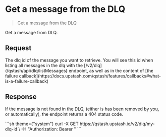 # Get a message from the DLQ

> Get a message from the DLQ

Get a message from DLQ.

## Request

<ParamField path="dlqId" type="string">
  The dlq id of the message you want to retrieve. You will see this id when
  listing all messages in the dlq with the [/v2/dlq](/qstash/api/dlq/listMessages) endpoint,
  as well as in the content of [the failure callback](https://docs.upstash.com/qstash/features/callbacks#what-is-a-failure-callback)
</ParamField>

## Response

If the message is not found in the DLQ, (either is has been removed by you, or automatically), the endpoint returns a 404 status code.

<Snippet file="qstash-dlq-message-type.mdx" />

<RequestExample>
  ```sh  theme={"system"}
  curl -X GET https://qstash.upstash.io/v2/dlq/my-dlq-id \
    -H "Authorization: Bearer <token>"
  ```
</RequestExample>
